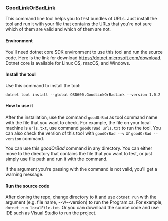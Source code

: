 ### GoodLinkOrBadLink

This command line tool helps you to test bundles of URLs. Just install the tool and run it with your file that contains the URLs that you're not sure which of them are valid and which of them are not.

#### Environment

You'll need dotnet core SDK environment to use this tool and run the source code. Here is the link for download https://dotnet.microsoft.com/download. Dotnet core is available for Linux OS, macOS, and Windows. 


#### Install the tool

Use this command to install the tool: 

`dotnet tool install --global OSD600.GoodLinkOrBadLink --version 1.0.2`

#### How to use it

After the installation, use the command `goodOrBad` as tool command name with the file that you want to check. For example, the file on your local machine is `urls.txt`, use command `goodOrBad urls.txt` to run the tool. You can also check the version of this tool with `goodOrBad --v` or `goodOrBad --version` command. 

You can use this *goodOrBad* command in any directory. You can either move to the directory that contains the file that you want to test, or just simply use file path and run it with the command.

If the argument you're passing with the command is not valid, you'll get a warning message.


#### Run the source code

After cloning the repo, change directory to it and use `dotnet run` with the argument (e.g. file name, --v/--version) to run the Program.cs. For example, `dotnet run localFile.txt`. Or you can download the source code and use IDE such as Visual Studio to run the project. 

